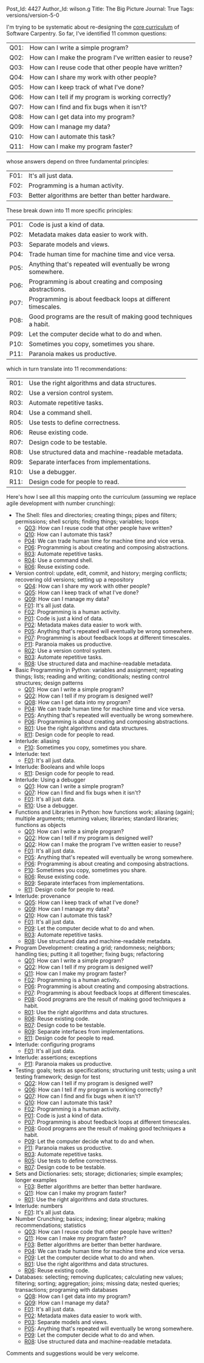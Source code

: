 Post_Id: 4427
Author_Id: wilson.g
Title: The Big Picture
Journal: True
Tags: versions/version-5-0

<p>I'm trying to be systematic about re-designing the <a href="{{root_path}}/blog/2012/01/revising-the-curriculum.html">core curriculum</a> of Software Carpentry. So far, I've identified 11 common questions:</p>
<table>
<tbody>
<tr>
<td id="Q01">Q01:</td>
<td>How can I write a simple program?</td>
</tr>
<tr>
<td id="Q02">Q02:</td>
<td>How can I make the program I've written easier to reuse?</td>
</tr>
<tr>
<td id="Q03">Q03:</td>
<td>How can I reuse code that other people have written?</td>
</tr>
<tr>
<td id="Q04">Q04:</td>
<td>How can I share my work with other people?</td>
</tr>
<tr>
<td id="Q05">Q05:</td>
<td>How can I keep track of what I've done?</td>
</tr>
<tr>
<td id="Q06">Q06:</td>
<td>How can I tell if my program is working correctly?</td>
</tr>
<tr>
<td id="Q07">Q07:</td>
<td>How can I find and fix bugs when it isn't?</td>
</tr>
<tr>
<td id="Q08">Q08:</td>
<td>How can I get data into my program?</td>
</tr>
<tr>
<td id="Q09">Q09:</td>
<td>How can I manage my data?</td>
</tr>
<tr>
<td id="Q10">Q10:</td>
<td>How can I automate this task?</td>
</tr>
<tr>
<td id="Q11">Q11:</td>
<td>How can I make my program faster?</td>
</tr>
</tbody>
</table>
<p>whose answers depend on three fundamental principles:</p>
<table>
<tbody>
<tr>
<td id="F01">F01:</td>
<td>It's all just data.</td>
</tr>
<tr>
<td id="F02">F02:</td>
<td>Programming is a human activity.</td>
</tr>
<tr>
<td id="F03">F03:</td>
<td>Better algorithms are better than better hardware.</td>
</tr>
</tbody>
</table>
<p>These break down into 11 more specific principles:</p>
<table>
<tbody>
<tr>
<td id="P01">P01:</td>
<td>Code is just a kind of data.</td>
</tr>
<tr>
<td id="P02">P02:</td>
<td>Metadata makes data easier to work with.</td>
</tr>
<tr>
<td id="P03">P03:</td>
<td>Separate models and views.</td>
</tr>
<tr>
<td id="P04">P04:</td>
<td>Trade human time for machine time and vice versa.</td>
</tr>
<tr>
<td id="P05">P05:</td>
<td>Anything that's repeated will eventually be wrong somewhere.</td>
</tr>
<tr>
<td id="P06">P06:</td>
<td>Programming is about creating and composing abstractions.</td>
</tr>
<tr>
<td id="P07">P07:</td>
<td>Programming is about feedback loops at different timescales.</td>
</tr>
<tr>
<td id="P08">P08:</td>
<td>Good programs are the result of making good techniques a habit.</td>
</tr>
<tr>
<td id="P09">P09:</td>
<td>Let the computer decide what to do and when.</td>
</tr>
<tr>
<td id="P10">P10:</td>
<td>Sometimes you copy, sometimes you share.</td>
</tr>
<tr>
<td id="P11">P11:</td>
<td>Paranoia makes us productive.</td>
</tr>
</tbody>
</table>
<p>which in turn translate into 11 recommendations:</p>
<table>
<tbody>
<tr>
<td id="R01">R01:</td>
<td>Use the right algorithms and data structures.</td>
</tr>
<tr>
<td id="R02">R02:</td>
<td>Use a version control system.</td>
</tr>
<tr>
<td id="R03">R03:</td>
<td>Automate repetitive tasks.</td>
</tr>
<tr>
<td id="R04">R04:</td>
<td>Use a command shell.</td>
</tr>
<tr>
<td id="R05">R05:</td>
<td>Use tests to define correctness.</td>
</tr>
<tr>
<td id="R06">R06:</td>
<td>Reuse existing code.</td>
</tr>
<tr>
<td id="R07">R07:</td>
<td>Design code to be testable.</td>
</tr>
<tr>
<td id="R08">R08:</td>
<td>Use structured data and machine-readable metadata.</td>
</tr>
<tr>
<td id="R09">R09:</td>
<td>Separate interfaces from implementations.</td>
</tr>
<tr>
<td id="R10">R10:</td>
<td>Use a debugger.</td>
</tr>
<tr>
<td id="R11">R11:</td>
<td>Design code for people to read.</td>
</tr>
</tbody>
</table>
<p>Here's how I see all this mapping onto the curriculum (assuming we replace agile development with number crunching):</p>
<ul>
<li>The Shell: files and directories; creating things; pipes and filters; permissions; shell scripts; finding things; variables; loops
<ul>
<li><a href="#Q03">Q03</a>: How can I reuse code that other people have written?</li>
<li><a href="#Q10">Q10</a>: How can I automate this task?</li>
<li><a href="#P04">P04</a>: We can trade human time for machine time and vice versa.</li>
<li><a href="#P06">P06</a>: Programming is about creating and composing abstractions.</li>
<li><a href="#R03">R03</a>: Automate repetitive tasks.</li>
<li><a href="#R04">R04</a>: Use a command shell.</li>
<li><a href="#R06">R06</a>: Reuse existing code.</li>
</ul>
</li>
<li>Version control: update, edit, commit, and history; merging conflicts; recovering old versions; setting up a repository
<ul>
<li><a href="#Q04">Q04</a>: How can I share my work with other people?</li>
<li><a href="#Q05">Q05</a>: How can I keep track of what I've done?</li>
<li><a href="#Q09">Q09</a>: How can I manage my data?</li>
<li><a href="#F01">F01</a>: It's all just data.</li>
<li><a href="#F02">F02</a>: Programming is a human activity.</li>
<li><a href="#P01">P01</a>: Code is just a kind of data.</li>
<li><a href="#P02">P02</a>: Metadata makes data easier to work with.</li>
<li><a href="#P05">P05</a>: Anything that's repeated will eventually be wrong somewhere.</li>
<li><a href="#P07">P07</a>: Programming is about feedback loops at different timescales.</li>
<li><a href="#P11">P11</a>: Paranoia makes us productive.</li>
<li><a href="#R02">R02</a>: Use a version control system.</li>
<li><a href="#R03">R03</a>: Automate repetitive tasks.</li>
<li><a href="#R08">R08</a>: Use structured data and machine-readable metadata.</li>
</ul>
</li>
<li>Basic Programming in Python: variables and assignment; repeating things; lists; reading and writing; conditionals; nesting control structures; design patterns
<ul>
<li><a href="#Q01">Q01</a>: How can I write a simple program?</li>
<li><a href="#Q02">Q02</a>: How can I tell if my program is designed well?</li>
<li><a href="#Q08">Q08</a>: How can I get data into my program?</li>
<li><a href="#P04">P04</a>: We can trade human time for machine time and vice versa.</li>
<li><a href="#P05">P05</a>: Anything that's repeated will eventually be wrong somewhere.</li>
<li><a href="#P06">P06</a>: Programming is about creating and composing abstractions.</li>
<li><a href="#R01">R01</a>: Use the right algorithms and data structures.</li>
<li><a href="#R11">R11</a>: Design code for people to read.</li>
</ul>
</li>
<li>Interlude: aliasing
<ul>
<li><a href="#P10">P10</a>: Sometimes you copy, sometimes you share.</li>
</ul>
</li>
<li>Interlude: text
<ul>
<li><a href="#F01">F01</a>: It's all just data.</li>
</ul>
</li>
<li>Interlude: Booleans and while loops
<ul>
<li><a href="#R11">R11</a>: Design code for people to read.</li>
</ul>
</li>
<li>Interlude: Using a debugger
<ul>
<li><a href="#Q01">Q01</a>: How can I write a simple program?</li>
<li><a href="#Q07">Q07</a>: How can I find and fix bugs when it isn't?</li>
<li><a href="#F01">F01</a>: It's all just data.</li>
<li><a href="#R10">R10</a>: Use a debugger.</li>
</ul>
</li>
<li>Functions and Libraries in Python: how functions work; aliasing (again); multiple arguments; returning values; libraries; standard libraries; functions as objects
<ul>
<li><a href="#Q01">Q01</a>: How can I write a simple program?</li>
<li><a href="#Q02">Q02</a>: How can I tell if my program is designed well?</li>
<li><a href="#Q02">Q02</a>: How can I make the program I've written easier to reuse?</li>
<li><a href="#F01">F01</a>: It's all just data.</li>
<li><a href="#P05">P05</a>: Anything that's repeated will eventually be wrong somewhere.</li>
<li><a href="#P06">P06</a>: Programming is about creating and composing abstractions.</li>
<li><a href="#P10">P10</a>: Sometimes you copy, sometimes you share.</li>
<li><a href="#R06">R06</a>: Reuse existing code.</li>
<li><a href="#R09">R09</a>: Separate interfaces from implementations.</li>
<li><a href="#R11">R11</a>: Design code for people to read.</li>
</ul>
</li>
<li>Interlude: provenance
<ul>
<li><a href="#Q05">Q05</a>: How can I keep track of what I've done?</li>
<li><a href="#Q09">Q09</a>: How can I manage my data?</li>
<li><a href="#Q10">Q10</a>: How can I automate this task?</li>
<li><a href="#F01">F01</a>: It's all just data.</li>
<li><a href="#P09">P09</a>: Let the computer decide what to do and when.</li>
<li><a href="#R03">R03</a>: Automate repetitive tasks.</li>
<li><a href="#R08">R08</a>: Use structured data and machine-readable metadata.</li>
</ul>
</li>
<li>Program Development: creating a grid; randomness; neighbors; handling ties; putting it all together; fixing bugs; refactoring
<ul>
<li><a href="#Q01">Q01</a>: How can I write a simple program?</li>
<li><a href="#Q02">Q02</a>: How can I tell if my program is designed well?</li>
<li><a href="#Q11">Q11</a>: How can I make my program faster?</li>
<li><a href="#F02">F02</a>: Programming is a human activity.</li>
<li><a href="#P06">P06</a>: Programming is about creating and composing abstractions.</li>
<li><a href="#P07">P07</a>: Programming is about feedback loops at different timescales.</li>
<li><a href="#P08">P08</a>: Good programs are the result of making good techniques a habit.</li>
<li><a href="#R01">R01</a>: Use the right algorithms and data structures.</li>
<li><a href="#R06">R06</a>: Reuse existing code.</li>
<li><a href="#R07">R07</a>: Design code to be testable.</li>
<li><a href="#R09">R09</a>: Separate interfaces from implementations.</li>
<li><a href="#R11">R11</a>: Design code for people to read.</li>
</ul>
</li>
<li>Interlude: configuring programs
<ul>
<li><a href="#F01">F01</a>: It's all just data.</li>
</ul>
</li>
<li>Interlude: assertions; exceptions
<ul>
<li><a href="#P11">P11</a>: Paranoia makes us productive.</li>
</ul>
</li>
<li>Testing: goals; tests as specifications; structuring unit tests; using a unit testing framework; design for test
<ul>
<li><a href="#Q02">Q02</a>: How can I tell if my program is designed well?</li>
<li><a href="#Q06">Q06</a>: How can I tell if my program is working correctly?</li>
<li><a href="#Q07">Q07</a>: How can I find and fix bugs when it isn't?</li>
<li><a href="#Q10">Q10</a>: How can I automate this task?</li>
<li><a href="#F02">F02</a>: Programming is a human activity.</li>
<li><a href="#P01">P01</a>: Code is just a kind of data.</li>
<li><a href="#P07">P07</a>: Programming is about feedback loops at different timescales.</li>
<li><a href="#P08">P08</a>: Good programs are the result of making good techniques a habit.</li>
<li><a href="#P09">P09</a>: Let the computer decide what to do and when.</li>
<li><a href="#P11">P11</a>: Paranoia makes us productive.</li>
<li><a href="#R03">R03</a>: Automate repetitive tasks.</li>
<li><a href="#R05">R05</a>: Use tests to define correctness.</li>
<li><a href="#R07">R07</a>: Design code to be testable.</li>
</ul>
</li>
<li>Sets and Dictionaries: sets; storage; dictionaries; simple examples; longer examples
<ul>
<li><a href="#F03">F03</a>: Better algorithms are better than better hardware.</li>
<li><a href="#Q11">Q11</a>: How can I make my program faster?</li>
<li><a href="#R01">R01</a>: Use the right algorithms and data structures.</li>
</ul>
</li>
<li>Interlude: numbers
<ul>
<li><a href="#F01">F01</a>: It's all just data.</li>
</ul>
<meta name="journal" content="True" />
</li>
<li>Number Crunching; basics; indexing; linear algebra; making recommendations; statistics
<ul>
<li><a href="#Q03">Q03</a>: How can I reuse code that other people have written?</li>
<li><a href="#Q11">Q11</a>: How can I make my program faster?</li>
<li><a href="#F03">F03</a>: Better algorithms are better than better hardware.</li>
<li><a href="#P04">P04</a>: We can trade human time for machine time and vice versa.</li>
<li><a href="#P09">P09</a>: Let the computer decide what to do and when.</li>
<li><a href="#R01">R01</a>: Use the right algorithms and data structures.</li>
<li><a href="#R06">R06</a>: Reuse existing code.</li>
</ul>
</li>
<li>Databases: selecting; removing duplicates; calculating new values; filtering; sorting; aggregation; joins; missing data; nested queries; transactions; programing with databases
<ul>
<li><a href="#Q08">Q08</a>: How can I get data into my program?</li>
<li><a href="#Q09">Q09</a>: How can I manage my data?</li>
<li><a href="#F01">F01</a>: It's all just data.</li>
<li><a href="#P02">P02</a>: Metadata makes data easier to work with.</li>
<li><a href="#P03">P03</a>: Separate models and views.</li>
<li><a href="#P05">P05</a>: Anything that's repeated will eventually be wrong somewhere.</li>
<li><a href="#P09">P09</a>: Let the computer decide what to do and when.</li>
<li><a href="#R08">R08</a>: Use structured data and machine-readable metadata.</li>
</ul>
</li>
</ul>
<p>Comments and suggestions would be very welcome.</p>
